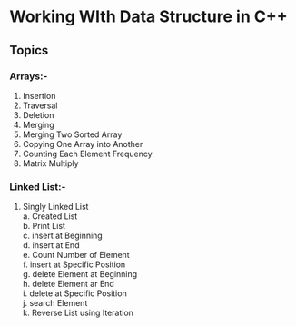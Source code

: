 # Working WIth Data Structure in C++

## Topics

### Arrays:-
1. Insertion
2. Traversal
3. Deletion
4. Merging
5. Merging Two Sorted Array
6. Copying One Array into Another
7. Counting Each Element Frequency
8. Matrix Multiply


### Linked List:-
1. Singly Linked List <br>
    a. Created List <br>
    b. Print List <br>
    c. insert at Beginning <br>
    d. insert at End <br>
    e. Count Number of Element <br>
    f. insert at Specific Position <br>
    g. delete Element at Beginning <br>
    h. delete Element ar End <br>
    i. delete at Specific Position <br>
    j. search Element <br>
    k. Reverse List using Iteration <br>